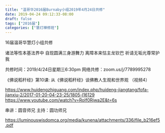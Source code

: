 ```yaml
---
title: "温哥华2016届Burnaby小组2019年4月24日共修"
date: 2019-04-24 09:12:33-08:00
draft: false
tags: ["2016届"]
categories: ["慧灯禅修班"]
---
```

16届温哥华慧灯小组共修

诸法等性本基法界中 
自现圆满三身游舞力
离障本来怙主龙钦巴 
祈请无垢光尊常护我 

共修时间：2019/4/24日星期三6:30pm
网络共修：zoom.us/j/7789995278 

《佛说稻杆经》第10课:  从《佛说稻秆经》谈佛教人生观和世界观 （视频4）

https://www.huidengzhiguang.com/index.php/huideng-jiangtang/fofa-jianxiu-2/2017-01-20-04-23-25/1805-l16129
https://www.youtube.com/watch?v=RoIf0Rjwa2E&t=6s

串讲：圆音师兄
主持：圆功师兄

 https://luminouswisdomca.org/media/kunena/attachments/336/file_b216ef5.pdf
